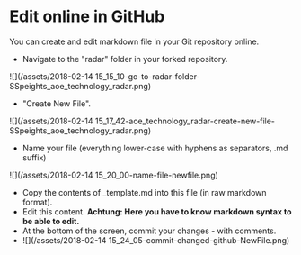 # Edit online in GitHub

You can create and edit markdown file in your Git repository online.

* Navigate to the "radar" folder in your forked repository.

![](/assets/2018-02-14 15_15_10-go-to-radar-folder-SSpeights_aoe_technology_radar.png)

* "Create New File".

![](/assets/2018-02-14 15_17_42-aoe_technology_radar-create-new-file-SSpeights_aoe_technology_radar.png)

* Name your file \(everything lower-case with hyphens as separators, .md suffix\)

![](/assets/2018-02-14 15_20_00-name-file-newfile.png)

* Copy the contents of \_template.md into this file \(in raw markdown format\).
* Edit this content. **Achtung: Here you have to know markdown syntax to be able to edit.**
* At the bottom of the screen, commit your changes - with comments.
* ![](/assets/2018-02-14 15_24_05-commit-changed-github-NewFile.png)



